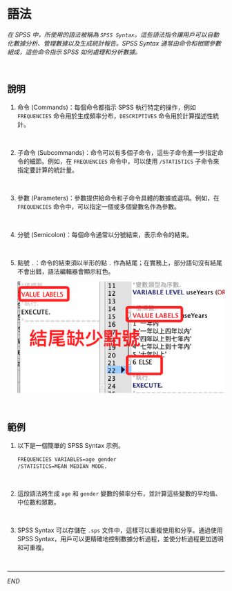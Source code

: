 # 語法

_在 SPSS 中，所使用的語法被稱為 `SPSS Syntax`。這些語法指令讓用戶可以自動化數據分析、管理數據以及生成統計報告。SPSS Syntax 通常由命令和相關參數組成，這些命令指示 SPSS 如何處理和分析數據。_

<br>

## 說明

1. 命令 (Commands)：每個命令都指示 SPSS 執行特定的操作，例如 `FREQUENCIES` 命令用於生成頻率分布，`DESCRIPTIVES` 命令用於計算描述性統計。

<br>

2. 子命令 (Subcommands)：命令可以有多個子命令，這些子命令進一步指定命令的細節。例如，在 `FREQUENCIES` 命令中，可以使用 `/STATISTICS` 子命令來指定要計算的統計量。

<br>

3. 參數 (Parameters)：參數提供給命令和子命令具體的數據或選項。例如，在 `FREQUENCIES` 命令中，可以指定一個或多個變數名作為參數。

<br>

4. 分號 (Semicolon)：每個命令通常以分號結束，表示命令的結束。

<br>

5. 點號 `.`：命令的結束須以半形的點 `.` 作為結尾；在實務上，部分語句沒有結尾不會出錯，語法編輯器會顯示紅色。

    ![](images/img_02.png)

<br>

## 範例

1. 以下是一個簡單的 SPSS Syntax 示例。

    ```spss
    FREQUENCIES VARIABLES=age gender
    /STATISTICS=MEAN MEDIAN MODE.
    ```

<br>

2. 這段語法將生成 `age` 和 `gender` 變數的頻率分布，並計算這些變數的平均值、中位數和眾數。

<br>

3. SPSS Syntax 可以存儲在 `.sps` 文件中，這樣可以重複使用和分享。通過使用 SPSS Syntax，用戶可以更精確地控制數據分析過程，並使分析過程更加透明和可重複。

<br>


___

_END_